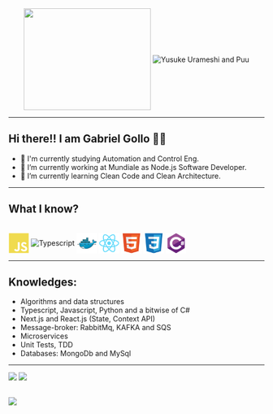 
<div align="center">
    <img align="center" height="200" width="250" src="https://c.tenor.com/nPxAn9NBqfIAAAAM/beavis-computer.gif">
    <img align="center" alt="Yusuke Urameshi and Puu" height="200" width="250" src="https://64.media.tumblr.com/tumblr_majpvcqpEk1qc254uo1_500.gif">
</div>

---
## Hi there!! I am Gabriel Gollo 👋😁
- 🏫 I'm currently studying Automation and Control Eng.
- 🔭 I’m currently working at Mundiale as Node.js Software Developer. 
- 🌱 I’m currently learning Clean Code and Clean Architecture.

---
## What I know?
<div style="display: inline_block"><br>
    <img align="center" alt="Javascript" height="40" width="40" src="https://raw.githubusercontent.com/devicons/devicon/master/icons/javascript/javascript-plain.svg">
    <img align="center" alt="Typescript" height="40" width="40" src="https://cdn.jsdelivr.net/gh/devicons/devicon/icons/typescript/typescript-original.svg" />
    <img align="center" alt="Docker" height="40" width="40" src="https://raw.githubusercontent.com/devicons/devicon/master/icons/docker/docker-original.svg">
    <img align="center" alt="React.js" height="40" width="40" src="https://raw.githubusercontent.com/devicons/devicon/master/icons/react/react-original.svg">
    <img align="center" alt="HTML" height="40" width="40" src="https://raw.githubusercontent.com/devicons/devicon/master/icons/html5/html5-original.svg">
    <img align="center" alt="CSS" height="40" width="40" src="https://raw.githubusercontent.com/devicons/devicon/master/icons/css3/css3-original.svg">
    <img align="center" alt="Csharp" height="40" width="40" src="https://raw.githubusercontent.com/devicons/devicon/master/icons/csharp/csharp-original.svg">
</div>

---
## Knowledges:
- Algorithms and data structures
- Typescript, Javascript, Python and a bitwise of C#
- Next.js and React.js (State, Context API)
- Message-broker: RabbitMq, KAFKA and SQS
- Microservices
- Unit Tests, TDD
- Databases: MongoDb and MySql
---

<div>
    <img height="180em" src="https://github-readme-stats.vercel.app/api?username=gabrielgollo&count_private=true&show_icons=true&theme=radical" />
    <img height="180em" src="https://github-readme-stats.vercel.app/api/top-langs/?username=gabrielgollo&theme=radical&layout=compact" />
</div>



##
<div>
    <a href="https://www.linkedin.com/in/gabrielsgamaral/" target="_blank"><img src="https://img.shields.io/badge/-LinkedIn-%230077B5?style=for-the-badge&logo=linkedin&logoColor=white" target="_blank"></a> 
 
</div>
